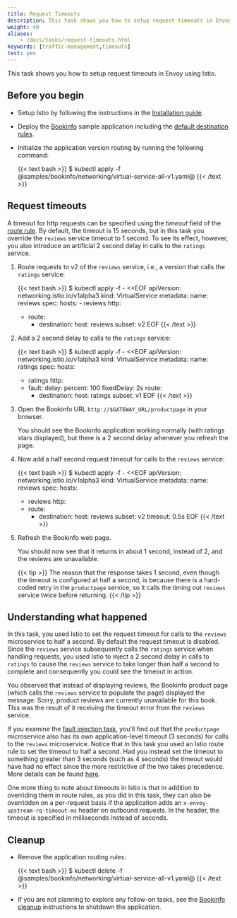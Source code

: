 ```yaml
---
title: Request Timeouts
description: This task shows you how to setup request timeouts in Envoy using Istio.
weight: 40
aliases:
    - /docs/tasks/request-timeouts.html
keywords: [traffic-management,timeouts]
test: yes
---
```


This task shows you how to setup request timeouts in Envoy using Istio.

## Before you begin

* Setup Istio by following the instructions in the
  [Installation guide](/pt-br/docs/setup/).

* Deploy the [Bookinfo](/pt-br/docs/examples/bookinfo/) sample application including the
  [default destination rules](/pt-br/docs/examples/bookinfo/#apply-default-destination-rules).

*   Initialize the application version routing by running the following command:

    {{< text bash >}}
    $ kubectl apply -f @samples/bookinfo/networking/virtual-service-all-v1.yaml@
    {{< /text >}}

## Request timeouts

A timeout for http requests can be specified using the *timeout* field of the [route rule](/pt-br/docs/reference/config/networking/virtual-service/#HTTPRoute).
By default, the timeout is 15 seconds, but in this task you override the `reviews` service
timeout to 1 second.
To see its effect, however, you also introduce an artificial 2 second delay in calls
to the `ratings` service.

1.  Route requests to v2 of the `reviews` service, i.e., a version that calls the `ratings` service:

    {{< text bash >}}
    $ kubectl apply -f - <<EOF
    apiVersion: networking.istio.io/v1alpha3
    kind: VirtualService
    metadata:
      name: reviews
    spec:
      hosts:
        - reviews
      http:
      - route:
        - destination:
            host: reviews
            subset: v2
    EOF
    {{< /text >}}

1.  Add a 2 second delay to calls to the `ratings` service:

    {{< text bash >}}
    $ kubectl apply -f - <<EOF
    apiVersion: networking.istio.io/v1alpha3
    kind: VirtualService
    metadata:
      name: ratings
    spec:
      hosts:
      - ratings
      http:
      - fault:
          delay:
            percent: 100
            fixedDelay: 2s
        route:
        - destination:
            host: ratings
            subset: v1
    EOF
    {{< /text >}}

1.  Open the Bookinfo URL `http://$GATEWAY_URL/productpage` in your browser.

    You should see the Bookinfo application working normally (with ratings stars displayed),
    but there is a 2 second delay whenever you refresh the page.

1.  Now add a half second request timeout for calls to the `reviews` service:

    {{< text bash >}}
    $ kubectl apply -f - <<EOF
    apiVersion: networking.istio.io/v1alpha3
    kind: VirtualService
    metadata:
      name: reviews
    spec:
      hosts:
      - reviews
      http:
      - route:
        - destination:
            host: reviews
            subset: v2
        timeout: 0.5s
    EOF
    {{< /text >}}

1.  Refresh the Bookinfo web page.

    You should now see that it returns in about 1 second, instead of 2, and the reviews are unavailable.

    {{< tip >}}
    The reason that the response takes 1 second, even though the timeout is configured at half a second, is
    because there is a hard-coded retry in the `productpage` service, so it calls the timing out `reviews` service
    twice before returning.
    {{< /tip >}}

## Understanding what happened

In this task, you used Istio to set the request timeout for calls to the `reviews`
microservice to half a second. By default the request timeout is disabled.
Since the `reviews` service subsequently calls the `ratings` service when handling requests,
you used Istio to inject a 2 second delay in calls to `ratings` to cause the
`reviews` service to take longer than half a second to complete and consequently you could see the timeout in action.

You observed that instead of displaying reviews, the Bookinfo product page (which calls the `reviews` service to populate the page) displayed
the message: Sorry, product reviews are currently unavailable for this book.
This was the result of it receiving the timeout error from the `reviews` service.

If you examine the [fault injection task](/pt-br/docs/tasks/traffic-management/fault-injection/), you'll find out that the `productpage`
microservice also has its own application-level timeout (3 seconds) for calls to the `reviews` microservice.
Notice that in this task you used an Istio route rule to set the timeout to half a second.
Had you instead set the timeout to something greater than 3 seconds (such as 4 seconds) the timeout
would have had no effect since the more restrictive of the two takes precedence.
More details can be found [here](/pt-br/docs/concepts/traffic-management/#network-resilience-and-testing).

One more thing to note about timeouts in Istio is that in addition to overriding them in route rules,
as you did in this task, they can also be overridden on a per-request basis if the application adds
an `x-envoy-upstream-rq-timeout-ms` header on outbound requests. In the header,
the timeout is specified in milliseconds instead of seconds.

## Cleanup

*   Remove the application routing rules:

    {{< text bash >}}
    $ kubectl delete -f @samples/bookinfo/networking/virtual-service-all-v1.yaml@
    {{< /text >}}

* If you are not planning to explore any follow-on tasks, see the
  [Bookinfo cleanup](/pt-br/docs/examples/bookinfo/#cleanup) instructions
  to shutdown the application.
